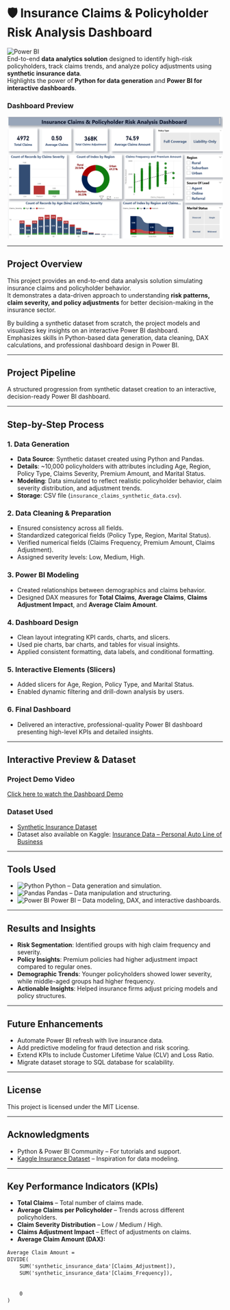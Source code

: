 # 🛡 Insurance Claims & Policyholder Risk Analysis Dashboard  

![Power BI](https://img.shields.io/badge/Power%20BI-F2C811?style=for-the-badge&logo=powerbi&logoColor=black)  
End-to-end **data analytics solution** designed to identify high-risk policyholders, track claims trends, and analyze policy adjustments using **synthetic insurance data**.  
Highlights the power of **Python for data generation** and **Power BI for interactive dashboards**.

### Dashboard Preview  
![Insurance Dashboard](https://github.com/srishtisharma44/Insurance-Claims-Risk-Analysis/blob/main/Dashboard.png)  

---

## Project Overview  
This project provides an end-to-end data analysis solution simulating insurance claims and policyholder behavior.  
It demonstrates a data-driven approach to understanding **risk patterns, claim severity, and policy adjustments** for better decision-making in the insurance sector.

By building a synthetic dataset from scratch, the project models and visualizes key insights on an interactive Power BI dashboard.  
Emphasizes skills in Python-based data generation, data cleaning, DAX calculations, and professional dashboard design in Power BI.

---

## Project Pipeline  
A structured progression from synthetic dataset creation to an interactive, decision-ready Power BI dashboard.

---

## Step-by-Step Process  

### 1. Data Generation  
- **Data Source**: Synthetic dataset created using Python and Pandas.  
- **Details**: ~10,000 policyholders with attributes including Age, Region, Policy Type, Claims Severity, Premium Amount, and Marital Status.  
- **Modeling**: Data simulated to reflect realistic policyholder behavior, claim severity distribution, and adjustment trends.  
- **Storage**: CSV file (`insurance_claims_synthetic_data.csv`).

### 2. Data Cleaning & Preparation  
- Ensured consistency across all fields.  
- Standardized categorical fields (Policy Type, Region, Marital Status).  
- Verified numerical fields (Claims Frequency, Premium Amount, Claims Adjustment).  
- Assigned severity levels: Low, Medium, High.

### 3. Power BI Modeling  
- Created relationships between demographics and claims behavior.  
- Designed DAX measures for **Total Claims**, **Average Claims**, **Claims Adjustment Impact**, and **Average Claim Amount**.  

### 4. Dashboard Design  
- Clean layout integrating KPI cards, charts, and slicers.  
- Used pie charts, bar charts, and tables for visual insights.  
- Applied consistent formatting, data labels, and conditional formatting.  

### 5. Interactive Elements (Slicers)  
- Added slicers for Age, Region, Policy Type, and Marital Status.  
- Enabled dynamic filtering and drill-down analysis by users.  

### 6. Final Dashboard  
- Delivered an interactive, professional-quality Power BI dashboard presenting high-level KPIs and detailed insights.

---

## Interactive Preview & Dataset  

### Project Demo Video  
[Click here to watch the Dashboard Demo](https://github.com/srishtisharma44/Insurance-Claims-Risk-Analysis/blob/main/Demo.gif)  

### Dataset Used  
- [Synthetic Insurance Dataset](https://github.com/srishtisharma44/Insurance-Claims-Risk-Analysis/blob/main/insurance_claims_synthetic_data.csv)  
- Dataset also available on Kaggle: [Insurance Data – Personal Auto Line of Business](https://www.kaggle.com/datasets/samialyasin/insurance-data-personal-auto-line-of-business/data)

---

## Tools Used  
- ![Python](https://img.shields.io/badge/Python-3776AB?style=for-the-badge&logo=python&logoColor=white) Python – Data generation and simulation.  
- ![Pandas](https://img.shields.io/badge/Pandas-150458?style=for-the-badge&logo=pandas&logoColor=white) Pandas – Data manipulation and structuring.  
- ![Power BI](https://img.shields.io/badge/Power%20BI-F2C811?style=for-the-badge&logo=powerbi&logoColor=black) Power BI – Data modeling, DAX, and interactive dashboards.

---

## Results and Insights  
- **Risk Segmentation**: Identified groups with high claim frequency and severity.  
- **Policy Insights**: Premium policies had higher adjustment impact compared to regular ones.  
- **Demographic Trends**: Younger policyholders showed lower severity, while middle-aged groups had higher frequency.  
- **Actionable Insights**: Helped insurance firms adjust pricing models and policy structures.

---

## Future Enhancements  
- Automate Power BI refresh with live insurance data.  
- Add predictive modeling for fraud detection and risk scoring.  
- Extend KPIs to include Customer Lifetime Value (CLV) and Loss Ratio.  
- Migrate dataset storage to SQL database for scalability.  

---

## License  
This project is licensed under the MIT License.

---

## Acknowledgments  
- Python & Power BI Community – For tutorials and support.  
- [Kaggle Insurance Dataset](https://www.kaggle.com/datasets/samialyasin/insurance-data-personal-auto-line-of-business/data) – Inspiration for data modeling.

---

## Key Performance Indicators (KPIs)  
- **Total Claims** – Total number of claims made.  
- **Average Claims per Policyholder** – Trends across different policyholders.  
- **Claim Severity Distribution** – Low / Medium / High.  
- **Claims Adjustment Impact** – Effect of adjustments on claims.  
- **Average Claim Amount (DAX):**  

```DAX
Average Claim Amount =
DIVIDE(
    SUM('synthetic_insurance_data'[Claims_Adjustment]),
    SUM('synthetic_insurance_data'[Claims_Frequency]),


    0
)
